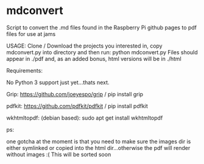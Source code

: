 # mdconvert
Script to convert the .md files found in the Raspberry Pi github pages to pdf files for use at jams

USAGE: Clone / Download the projects you interested in, copy mdconvert.py into directory and then run: python mdconvert.py
       Files should appear in ./pdf and, as an added bonus, html versions will be in ./html      
 
Requirements:

No Python 3 support just yet...thats next.

Grip: https://github.com/joeyespo/grip / pip install grip

pdfkit: https://github.com/pdfkit/pdfkit / pip install pdfkit

wkhtmltopdf: (debian based): sudo apt get install wkhtmltopdf

ps:

one gotcha at the moment is that you need to make sure the images dir is either symlinked or copied into the html dir...otherwise the pdf will render without images :( 
This will be sorted soon
